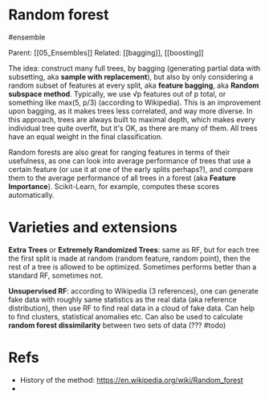 # Random forest

#ensemble

Parent: [[05_Ensembles]]
Related: [[bagging]], [[boosting]]

The idea: construct many full trees, by bagging (generating partial data with subsetting, aka **sample with replacement**), but also by only considering a random subset of features at every split, aka **feature bagging**, aka **Random subspace method**. Typically, we use √p features out of p total, or something like max(5, p/3) (according to Wikipedia). This is an improvement upon bagging, as it makes trees less correlated, and way more diverse. In this approach, trees are always built to maximal depth, which makes every individual tree quite overfit, but it's OK, as there are many of them. All trees have an equal weight in the final classification.

Random forests are also great for ranging features in terms of their usefulness, as one can look into average performance of trees that use a certain feature (or use it at one of the early splits perhaps?), and compare them to the average performance of all trees in a forest (aka **Feature Importance**). Scikit-Learn, for example, computes these scores automatically.

# Varieties and extensions

**Extra Trees** or **Extremely Randomized Trees**: same as RF, but for each tree the first split is made at random (random feature, random point), then the rest of a tree is allowed to be optimized. Sometimes performs better than a standard RF, sometimes not.

**Unsupervised RF**: according to Wikipedia (3 references), one can generate fake data with roughly same statistics as the real data (aka reference distribution), then use RF to find real data in a cloud of fake data. Can help to find clusters, statistical anomalies etc. Can also be used to calculate **random forest dissimilarity** between two sets of data (??? #todo)

# Refs

* History of the method: https://en.wikipedia.org/wiki/Random_forest
* 
